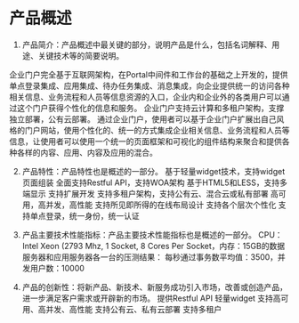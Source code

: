 # 产品概述

1. 产品简介：产品概述中最关键的部分，说明产品是什么，包括名词解释、用途、关键技术等的简要说明。

企业门户完全基于互联网架构，在Portal中间件和工作台的基础之上开发的，提供单点登录集成、应用集成、待办任务集成、消息集成，向企业提供统一的访问各种相关信息、业务流程和人员等信息资源的入口，企业内和企业外的各类用户可以通过这个门户获得个性化的信息和服务。
企业门户支持云计算和多租户架构，支撑独立部署，公有云部署。
通过企业门户，使用者可以基于企业门户扩展出自己风格的门户网站，使用个性化的、统一的方式集成企业相关信息、业务流程和人员等信息，让使用者可以使用一个统一的页面框架和可视化的组件结构来聚合和提供各种各样的内容、应用、内容及应用的混合。

2. 产品特性：产品特性也是概述的一部分。
	基于轻量widget技术，支持widget页面组装
	全面支持Restful API，支持WOA架构
	基于HTML5和LESS，支持多端显示
	支持扩展开发
	支持多租户架构，支持公有云、混合云或私有部署
	高可用，高并发，高性能
	支持所见即所得的在线布局设计
	支持各个层次个性化
	支持单点登录，统一身份，统一认证

3. 产品主要技术性能指标：产品主要技术性能指标也是概述的一部分。
	CPU：Intel Xeon (2793 Mhz, 1 Socket, 8 Cores Per Socket，内存：15GB的数据服务器和应用服务器各一台的压测结果：
	每秒通过事务数平均值：3500，并发用户数：10000
4. 产品的创新性：将新产品、新技术、新服务成功引入市场，改善或创造产品，进一步满足客户需求或开辟新的市场。
	提供Restful API
	轻量widget
	支持高可用、高并发、高性能
	支持公有云、私有云部署
	支持多租户

